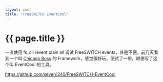 ```yaml
---
layout: post
title: "FreeSWITCH EventCool"
---
```


# {{ page.title }}

一直使用 fs\_cli /event plain all 调试 FreeSWITCH events，甚是不便。前几天看到一个叫 [Chicago Boss](http://www.chicagoboss.org/) 的 Framework，感觉很好玩，便试了一把，顺便写了这个叫 EventCool 的工具。

<https://github.com/seven1240/FreeSWITCH-EventCool>

